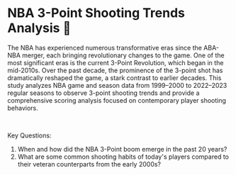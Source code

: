# NBA 3-Point Shooting Trends Analysis 🏀

The NBA has experienced numerous transformative eras since the ABA-NBA merger, each bringing revolutionary changes to the game. One of the most significant eras is the current 3-Point Revolution, which began in the mid-2010s. Over the past decade, the prominence of the 3-point shot has dramatically reshaped the game, a stark contrast to earlier decades. This study analyzes NBA game and season data from 1999–2000 to 2022–2023 regular seasons to observe 3-point shooting trends and provide a comprehensive scoring analysis focused on contemporary player shooting behaviors.

<br>

Key Questions:

1. When and how did the NBA 3-Point boom emerge in the past 20 years?
2. What are some common shooting habits of today's players compared to their veteran counterparts from the early 2000s?
